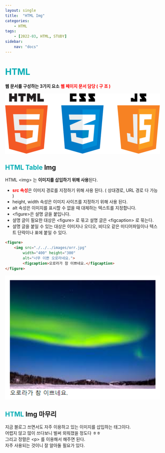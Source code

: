 ```yaml
---
layout: single
title:  "HTML Img"
categories: 
    - HTML
tags: 
    - [2022-03, HTML, STUDY]
sidebar:
    nav: "docs"
---
```


# <a style="color:#00adb5">HTML</a>
<b>웹 문서를 구성하는 3가지 요소</b>
<a style="color:red"><b>웹 페이지 문서 담당 ( 구 조 )</b></a><br>
<p align="center"><img src="./../../images/hcj.png"></p>

## <a style="color:#00adb5">HTML Table</a> Img
HTML &lt;img&gt; 는 <strong>이미지를 삽입하기 위해 사용</strong>된다.
- <a style="color:red"><strong>src 속성</strong></a>은 이미지 경로를 지정하기 위해 사용 된다. ( 상대경로, URL 경로 다 가능 )
- height, width 속성은 이미지 사이즈를 지정하기 위해 사용 된다.
- alt 속성은 이미지를 표시할 수 없을 때 대체하는 텍스트를 지정합니다.
- &lt;figure&gt;은 설명 글을 붙입니다.
- 설명 글이 필요한 대상은 &lt;figure&gt; 로 묶고 설명 글은 &lt;figcaption&gt; 로 묶는다.
- 설명 글을 붙일 수 있는 대상은 이미지나 오디오, 비디오 같은 미디어파일이나 텍스트 단락이나 표에 붙일 수 있다.

```html
<figure>
    <img src="./../../images/orr.jpg" 
        width="400" height="300"
        alt="너무 이쁜 오로라네요.">
        <figcaption>오로라가 참 이쁘네요.</figcaption>
</figure>
```

<p align="center"><img src="./../../images/img.png" width="600"></p>

## <a style="color:#00adb5">HTML</a> Img 마무리
지금 블로그 쓰면서도 자주 이용하고 있는 이미지를 삽입하는 태그이다.<br>
어렵지 않고 많이 쓰다보니 벌써 외워졌을 정도다 ㅎㅎ<br>
그리고 정렬은 &lt;p&gt; 를 이용해서 해주면 된다.<br>
자주 사용되는 것이니 잘 알아둘 필요가 있다.